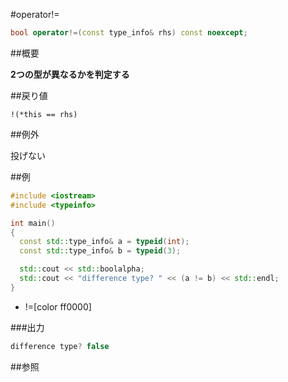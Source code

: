#operator!=
```cpp
bool operator!=(const type_info& rhs) const noexcept;
```

##概要

<b>2つの型が異なるかを判定する</b>


##戻り値

`!(*this == rhs)`

##例外

投げない


##例

```cpp
#include <iostream>
#include <typeinfo>

int main()
{
  const std::type_info& a = typeid(int);
  const std::type_info& b = typeid(3);

  std::cout << std::boolalpha;
  std::cout << "difference type? " << (a != b) << std::endl;
}
```
* !=[color ff0000]

###出力

```cpp
difference type? false
```

##参照


